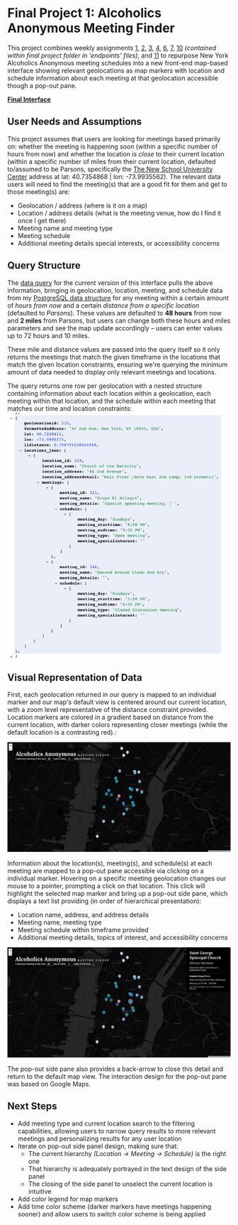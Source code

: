 # Final Project 1: Alcoholics Anonymous Meeting Finder
This project combines weekly assignments [1](https://github.com/ryanabest/data-structures/tree/master/week1), [2](https://github.com/ryanabest/data-structures/tree/master/week2), [3](https://github.com/ryanabest/data-structures/tree/master/week3), [4](https://github.com/ryanabest/data-structures/tree/master/week4), [6](https://github.com/ryanabest/data-structures/tree/master/week6), [7](https://github.com/ryanabest/data-structures/tree/master/week7), [10](https://github.com/ryanabest/data-structures/tree/master/final) _(contained within final project folder in 'endpoints' files)_, and [11](https://github.com/ryanabest/data-structures/tree/master/week11) to repurpose New York Alcoholics Anonymous meeting schedules into a new front-end map-based interface showing relevant geolocations as map markers with location and schedule information about each meeting at that geolocation accessible though a pop-out pane.

__[Final Interface](http://data-structures-final-dev.us-east-1.elasticbeanstalk.com/aa)__

## User Needs and Assumptions

This project assumes that users are looking for meetings based primarily on: whether the meeting is happening _soon_ (within a specific number of hours from now) and whether the location is _close_ to their current location (within a specific number of miles from their current location, defaulted to/assumed to be Parsons, specifically the [The New School University Center](https://goo.gl/maps/LSkFRX5fHJ52) address at lat: 40.7354868 | lon: -73.9935562). The relevant data users will need to find the meeting(s) that are a good fit for them and get to those meeting(s) are:

+ Geolocation / address (where is it on a map)
+ Location / address details (what is the meeting venue, how do I find it once I get there)
+ Meeting name and meeting type
+ Meeting schedule
+ Additional meeting details special interests, or accessibility concerns

## Query Structure

The [data query](https://github.com/ryanabest/data-structures/blob/master/final/routes/aa.js) for the current version of this interface pulls the above information, bringing in geolocation, location, meeting, and schedule data from my [PostgreSQL data structure](https://github.com/ryanabest/data-structures/blob/master/week4/data-structures_week4.md) for any meeting within a certain amount of _hours from now_ and a certain _distance from a specific location_ (defaulted to _Parsons_). These values are defaulted to __48 hours__ from now and __2 miles__ from Parsons, but users can change both these hours and miles parameters and see the map update accordingly – users can enter values up to 72 hours and 10 miles.

These mile and distance values are passed into the query itself so it only returns the meetings that match the given timeframe in the locations that match the given location constraints, ensuring we're querying the minimum amount of data needed to display only relevant meetings and locations.

The query returns one row per geolocation with a nested structure containing information about each location within a geolocation, each meeting within that location, and the schedule within each meeting that matches our time and location constraints:
![Sample query JSON response showing the nested data structure][aaJSON]

[aaJSON]: images/aaJSON.png "Sample query JSON response showing the nested data structure"

## Visual Representation of Data

First, each geolocation returned in our query is mapped to an individual marker and our map's default view is centered around our current location, with a zoom level representative of the distance constraint provided. Location markers are colored in a gradient based on distance from the current location, with darker colors representing closer meetings (while the default location is a contrasting red).:

![alt text][aa1]

[aa1]: images/aa1.png "Default interface view"

Information about the location(s), meeting(s), and schedule(s) at each meeting are mapped to a pop-out pane accessible via clicking on a individual marker. Hovering on a specific meeting geolocation changes our mouse to a pointer, prompting a click on that location. This click will highlight the selected map marker and bring up a pop-out side pane, which displays a text list providing (in order of hierarchical presentation):
+ Location name, address, and address details
+ Meeting name, meeting type
+ Meeting schedule within timeframe provided
+ Additional meeting details, topics of interest, and accessibility concerns

![Pop-out side panel interface view][aa2]

[aa2]: images/aa2.png "Pop-out side panel interface view"

The pop-out side pane also provides a back-arrow to close this detail and return to the default map view. The interaction design for the pop-out pane was based on Google Maps.

## Next Steps
+ Add meeting type and current location search to the filtering capabilities, allowing users to narrow query results to more relevant meetings and personalizing results for any user location
+ Iterate on pop-out side panel design, making sure that:
  + The current hierarchy _(Location &#8594; Meeting &#8594; Schedule)_ is the right one
  + That hierarchy is adequately portrayed in the text design of the side panel
  + The closing of the side panel to unselect the current location is intuitive
+ Add color legend for map markers
+ Add time color scheme (darker markers have meetings happening sooner) and allow users to switch color scheme is being applied
